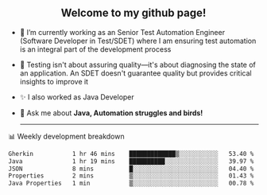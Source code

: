 <h2 align="center">Welcome to my github page!</h2>

- 🔭 I’m currently working as an Senior Test Automation Engineer (Software Developer in Test/SDET) where I am ensuring test automation is an integral part of the development process
- 🎩 Testing isn't about assuring quality—it's about diagnosing the state of an application. An SDET doesn't guarantee quality but provides critical insights to improve it
- ✨ I also worked as Java Developer
- 💬 Ask me about **Java, Automation struggles and birds!**
  
  -------
  
📊 Weekly development breakdown

<!--START_SECTION:waka-->

```txt
Gherkin           1 hr 46 mins    █████████████▒░░░░░░░░░░░   53.40 %
Java              1 hr 19 mins    ██████████░░░░░░░░░░░░░░░   39.97 %
JSON              8 mins          █░░░░░░░░░░░░░░░░░░░░░░░░   04.40 %
Properties        2 mins          ▒░░░░░░░░░░░░░░░░░░░░░░░░   01.43 %
Java Properties   1 min           ▒░░░░░░░░░░░░░░░░░░░░░░░░   00.78 %
```

<!--END_SECTION:waka-->
